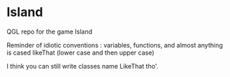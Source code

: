 # Island
QGL repo for the game Island

Reminder of idiotic conventions : variables, functions, and almost anything is cased likeThat (lower case and then upper case)

I think you can still write classes name LikeThat tho'.
